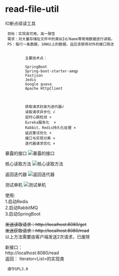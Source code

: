 # read-file-util
IO断点续读工具

     目标：实现高可用，高一致性
     需求：对大量存储在文件中的类似Id/Name等常用数据进行读取。
     PS：每行一条数据，10W以上的数据，且应该使得对外的接口简洁       
            
            
             主要技术点：
 
             SpringBoot
             Spring-boot-starter-amqp
             Fastjson
             Jedis
             Google guava
             Apache HttpClient
             
            
            
             获取请求封装为迭代器√
             读取请求异步化 √
             定时心跳检测 ×
             Eureka服务化  ×
             Rabbit、Redis持久化处理 ×
             延迟重试优化 ×                   
             接口与实现分离 ×
             迭代器请求优化 ×
   
暴露的接口
![暴露的接口](https://github.com/jxnu-liguobin/read-file-util/blob/master/src/main/resources/images/%E6%9A%B4%E9%9C%B2%E6%8E%A5%E5%8F%A3.png)          

核心读取方法
![核心读取方法](https://github.com/jxnu-liguobin/read-file-util/blob/master/src/main/resources/images/%E6%A0%B8%E5%BF%83%E8%AF%BB%E5%8F%96%E6%96%B9%E6%B3%95.png)

返回迭代器
![返回迭代器](https://github.com/jxnu-liguobin/read-file-util/blob/master/src/main/resources/images/%E8%BF%94%E5%9B%9E%E7%9A%84%E6%A0%B8%E5%BF%83%E8%BF%AD%E4%BB%A3%E5%99%A8.png)  
 
测试单机
![测试单机](https://github.com/jxnu-liguobin/read-file-util/blob/master/src/main/resources/images/%E6%B5%8B%E8%AF%95%E6%89%93%E5%8D%B0%E5%88%B0%E6%8E%A7%E5%88%B6%E5%8F%B0.png)

   使用:</br>
   1.启动Redis </br>
   2.启动RabbitMQ </br>
   3.启动SpringBoot </br>

   
   <del>发送读取请求：http://localhost:8080/get</del><br>
   <del>发送获取请求：http://localhost:8080/read</del><br>
   以上方法需要由客户端发送2次请求，已废除
   
   新接口：</br>
   http://localhost:8080/read <br>
   返回：
   Iterator<List<String>>的实现类
             
     遵守GPL3.0
